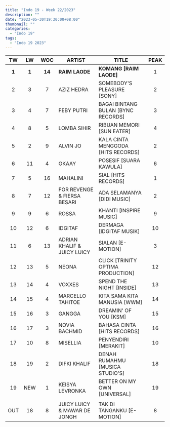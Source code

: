 ```yaml
---
title: "Indo 19 - Week 22/2023"
description: ""
date: "2023-05-30T19:30:00+08:00"
thumbnail: ""
categories:
  - "Indo 19"
tags:
  - "Indo 19 2023"
---
```

<!--more-->
|TW|LW|WOC|ARTIST|TITLE|PEAK|
|:----:|:----:|:----:|----|----|:----:|
|**1**|**1**|**14**|**RAIM LAODE**|**KOMANG [RAIM LAODE]**|1|
|2|3|7|AZIZ HEDRA|SOMEBODY'S PLEASURE [SONY]|2|
|3|4|7|FEBY PUTRI|BAGAI BINTANG BULAN [BYNC RECORDS]|3|
|4|8|5|LOMBA SIHIR|RIBUAN MEMORI [SUN EATER]|4|
|5|2|9|ALVIN JO|KALA CINTA MENGGODA [HITS RECORDS]|2|
|6|11|4|OKAAY|POSESIF [SUARA KAWULA]|6|
|7|5|16|MAHALINI|SIAL [HITS RECORDS]|1|
|8|7|12|FOR REVENGE & FIERSA BESARI|ADA SELAMANYA [DIDI MUSIC]|2|
|9|9|6|ROSSA|KHANTI [INSPIRE MUSIC]|9|
|10|12|6|IDGITAF|DERMAGA [IDGITAF MUSIK]|10|
|11|6|13|ADRIAN KHALIF & JUICY LUICY|SIALAN [E-MOTION]|3|
|12|13|5|NEONA|CLICK [TRINITY OPTIMA PRODUCTION]|12|
|13|14|4|VOXXES|SPEND THE NIGHT [INSIDE]|13|
|14|15|4|MARCELLO TAHITOE|KITA SAMA KITA MANUSIA [WWM]|14|
|15|16|3|GANGGA|DREAMIN' OF YOU [KSM]|15|
|16|17|3|NOVIA BACHMID|BAHASA CINTA [HITS RECORDS]|16|
|17|10|8|MISELLIA|PENYENDIRI [MERAKIT]|10|
|18|19|2|DIFKI KHALIF|DENAH RUMAHMU [MUSICA STUDIO'S]|18|
|19|NEW|1|KEISYA LEVRONKA|BETTER ON MY OWN [UNIVERSAL]|19|
| | | | | | |
|OUT|18|8|JUICY LUICY & MAWAR DE JONGH|TAK DI TANGANKU [E-MOTION]|8|
